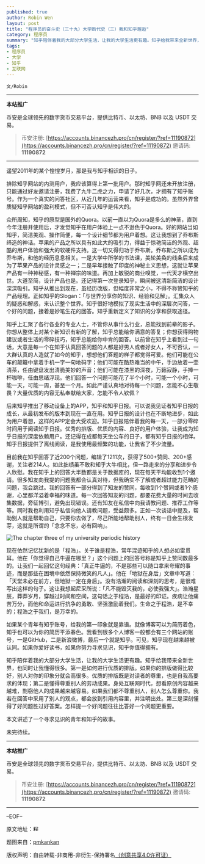 ```yaml
---
published: true
author: Robin Wen
layout: post
title: "程序员的奋斗史（三十九）大学断代史（三）我和知乎邂逅"
category: 程序员
summary: "知乎陪伴着我的大部分大学生活，让我的大学生活更有趣。知乎给我带来全新世界，也同时让我懂得很多。第一是如何进行优质的排版。如果你的排版做得比较好，别人对你的印象分就会高很多。优质的排版既是对读者的尊重，也是自我高要求的体现；第二是懂得尊重别人的劳动成果。身处互联网时代，想看原创内容越来越难，剽窃他人的成果越来越容易。如果我们都不尊重别人，别人怎么尊重你。我若在回答中采用了别人的观点，都会放到引用内容里，并注明出处。第三是深刻懂得了好问题胜过好答案。怎样提一个好问题往往比答好一个问题更重要。"
tags:
- 程序员
- 大学
- 知乎
- 互联网
---
```


`文/Robin`

***

**本站推广**

币安是全球领先的数字货币交易平台，提供比特币、以太坊、BNB 以及 USDT 交易。

> 币安注册: [https://accounts.binancezh.pro/cn/register/?ref=11190872](https://accounts.binancezh.pro/cn/register/?ref=11190872)
> 邀请码: **11190872**

***

遥望2011年的某个惶惶岁月，那是我与知乎相识的日子。

排除知乎网站的内测用户，我应该算得上第一批用户。那时知乎网还未开放注册，只能通过好友邀请注册，我费了九牛二虎之力，申请了好几次，才拥有了知乎账号。作为一个真实的问答社区，从近几年的运营来看，知乎是成功的。虽然外界曾质疑知乎网站的盈利模式，但不可否认知乎是伟大的。

众所周知，知乎的原型是国外的Quora。以前一直以为Quora是多么的神圣，直到今年注册并使用后，才发觉知乎在用户体验上一点不逊色于Quora。好的网站当如知乎，简洁美观、操作简便，每一个设计细节都为用户着想。这让我想到了乔布斯缔造的神话。苹果的产品之所以具有如此大的吸引力，得益于惊艳简洁的外观、超酷的用户体验和强大的软硬件支持。这一切又得归功于乔布斯。乔布斯之所以成为乔布斯，和他的经历息息相关。一是大学中所学的书法课，美轮美奂的线条后来成为了苹果产品的设计灵感之一；二是早年接触了印度的神秘主义思想，这就让苹果产品有一种神秘感，有一种禅宗的味道。再加上敏锐的商业嗅觉，一代天才横空出世。大道至简，设计产品也是。还记得第一次登录知乎，瞬间被这清新简洁的设计深深吸引。知乎从推出到现在，虽经历改版，但幅度非常之小，不得不称赞知乎的产品经理。正如知乎的Slogan：「与世界分享你的知识、经验和见解」。汇集众人的疑惑和解惑，来认识整个世界。知乎很好地模拟了现实生活中的深层次问答，一个好的问题，接着是妙笔生花的回答。知乎重新定义了知识的分享和获取途径。

知乎上汇聚了各行各业的专业人士，不管你从事什么行业，总能找到前辈的影子。你想从整体上对某个新知识有新的了解，知乎总能给你满意的答复；你想获得购物建议或者生活的零碎技巧，知乎总能给你中肯的回答。以前曾在知乎上看到过一句话，大意是每一个在知乎认真回答问题的人都是好男人或者好女人，不可否认，一大群认真的人造就了如今的知乎，想想他们答题的样子都觉得可爱。他们可能在公车的颠簸中拿着手机一字一句地码字；他们可能在酷热难当的中午，手边放着一壶清茶，任由键盘发出清脆美妙的声音；他们可能在漆黑的深夜，万籁寂静，手捧一杯咖啡，任由思绪浮现。他们回答一个问题可能花了半个小时，可能一个小时，可能一天，可能一周，甚至一个月。如此严谨认真地对待每一个问题，怎能不心生敬畏？大量优质的内容无私奉献给大家，怎能不令人钦佩？

后来知乎推出了移动设备上的APP，知乎和知乎日报。可以说我见证者知乎日报的成长，从最初发布的版本到现在一直在用。知乎日报的设计也在不断地进步，如此为用户着想，这样的APP定会大受欢迎。知乎日报陪伴着我的每一天，一部分零碎时间用于阅读知乎日报。优秀的排版、优质的内容、良好的用户体验，让我成为知乎日报的深度依赖用户。还记得在成都每天坐公车的日子，都有知乎日报的相伴。知乎日报提供了离线阅读，是我使用最频繁的功能，让我省了不少流量。

目前我在知乎回答了近200个问题，编辑了1211次，获得了500+赞同、200+感谢，关注者214人。如此拙绩虽不敢和知乎大牛相比，但一路走来的分享和进步令人欣慰。我在知乎上的回答大半数都是关于数据库的，现在每天平均能收到1个邀请。很多知友向我提的问题我都会认真对待，但我确实不了解或者超过能力范畴的问题，我会跳过。我的回答有一部分得到了知友的赞同，每收到1个赞同或者1个感谢，心里都洋溢着幸福的味道。每一次回答知友的问题，都要花费大量的时间去收集数据，旁征博引，避免出现错误。还有知友在私信中向我请教问题、推荐工作等等。同时我也利用知乎私信向他人请教问题，受益颇多。正如一次谈话中提及，帮助别人就是帮助自己，只要你去做了，尽己所能地帮助别人，终有一日会生根发芽，这就是所谓的「念念不忘，必有回响」。

![The chapter three of my university periodic history](https://cdn.dbarobin.com/GO2YTlC.jpg)

现在依然记忆犹新的是「程浩」。关于谁是程浩，常年混迹知乎的人想必如雷贯耳。他在「你觉得自己牛逼在哪里？」这个问题上的回答号称是知乎上赞同数最多的。让我们一起回忆这句经典：「真正牛逼的，不是那些可以随口拿来夸耀的事迹，而是那些在困境中依然保持微笑的凡人」。他在「地狱在身后」文章中写道：「天堂未必在前方，但地狱一定在身后」。没有浩瀚的阅读和深刻的思考，是很难写出这样的句子。这让我想起尼采所说：「凡不能毁灭我的，必使我强大」。浩瀚星辰，莽莽岁月，穿越过时间和空间，这句话之于程浩，是最好的印证。疾病让他痛苦万分，而他和命运进行抗争的勇敢、坚强激励着我们。生命之于程浩，是不幸的；程浩之于我们，是万幸的。

如果某个青年有知乎账号，给我的第一印象就是靠谱。就像博客可以为简历着色，知乎也可以为你的简历平添春色。我看到很多个人博客一般都会有三个网站的账号，一是GitHub，二是新浪微博，最后一个就是知乎。可见，知乎现在越来越被认同。如果你爱好读书，如果你努力寻求见识，知乎你值得拥有。

知乎陪伴着我的大部分大学生活，让我的大学生活更有趣。知乎给我带来全新世界，也同时让我懂得很多。第一是如何进行优质的排版。如果你的排版做得比较好，别人对你的印象分就会高很多。优质的排版既是对读者的尊重，也是自我高要求的体现；第二是懂得尊重别人的劳动成果。身处互联网时代，想看原创内容越来越难，剽窃他人的成果越来越容易。如果我们都不尊重别人，别人怎么尊重你。我若在回答中采用了别人的观点，都会放到引用内容里，并注明出处。第三是深刻懂得了好问题胜过好答案。怎样提一个好问题往往比答好一个问题更重要。

本文讲述了一个寻求见识的青年和知乎的故事。

未完待续。

***

**本站推广**

币安是全球领先的数字货币交易平台，提供比特币、以太坊、BNB 以及 USDT 交易。

> 币安注册: [https://accounts.binancezh.pro/cn/register/?ref=11190872](https://accounts.binancezh.pro/cn/register/?ref=11190872)
> 邀请码: **11190872**

***

–EOF–

原文地址：<a href="http://blog.csdn.net/justdb/article/details/32935805" target="_blank"><img src="https://cdn.dbarobin.com/BROigUO.jpg" title="程序员的奋斗史（三十九）大学断代史（三）我和知乎邂逅" height="16px" width="16px" border="0" alt="程序员的奋斗史（三十九）大学断代史（三）我和知乎邂逅" /></a>

题图来自：<a href="http://www.pmkankan.com/html/date/2013/05" target="_blank">pmkankan</a>

版权声明：自由转载-非商用-非衍生-保持署名<a href="http://creativecommons.org/licenses/by-nc-nd/4.0/deed.zh" target="_blank">（创意共享4.0许可证）</a>
